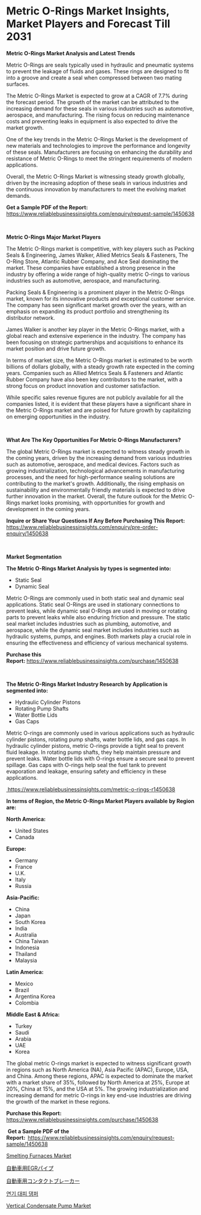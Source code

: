 <p><h1>Metric O-Rings Market Insights, Market Players and Forecast Till 2031</h1></p><p><strong>Metric O-Rings Market Analysis and Latest Trends</strong></p>
<p><p>Metric O-Rings are seals typically used in hydraulic and pneumatic systems to prevent the leakage of fluids and gases. These rings are designed to fit into a groove and create a seal when compressed between two mating surfaces.</p><p>The Metric O-Rings Market is expected to grow at a CAGR of 7.7% during the forecast period. The growth of the market can be attributed to the increasing demand for these seals in various industries such as automotive, aerospace, and manufacturing. The rising focus on reducing maintenance costs and preventing leaks in equipment is also expected to drive the market growth.</p><p>One of the key trends in the Metric O-Rings Market is the development of new materials and technologies to improve the performance and longevity of these seals. Manufacturers are focusing on enhancing the durability and resistance of Metric O-Rings to meet the stringent requirements of modern applications.</p><p>Overall, the Metric O-Rings Market is witnessing steady growth globally, driven by the increasing adoption of these seals in various industries and the continuous innovation by manufacturers to meet the evolving market demands.</p></p>
<p><strong>Get a Sample PDF of the Report:&nbsp;</strong> <a href="https://www.reliablebusinessinsights.com/enquiry/request-sample/1450638">https://www.reliablebusinessinsights.com/enquiry/request-sample/1450638</a></p>
<p>&nbsp;</p>
<p><strong>Metric O-Rings Major Market Players</strong></p>
<p><p>The Metric O-Rings market is competitive, with key players such as Packing Seals & Engineering, James Walker, Allied Metrics Seals & Fasteners, The O-Ring Store, Atlantic Rubber Company, and Ace Seal dominating the market. These companies have established a strong presence in the industry by offering a wide range of high-quality metric O-rings to various industries such as automotive, aerospace, and manufacturing.</p><p>Packing Seals & Engineering is a prominent player in the Metric O-Rings market, known for its innovative products and exceptional customer service. The company has seen significant market growth over the years, with an emphasis on expanding its product portfolio and strengthening its distributor network.</p><p>James Walker is another key player in the Metric O-Rings market, with a global reach and extensive experience in the industry. The company has been focusing on strategic partnerships and acquisitions to enhance its market position and drive future growth.</p><p>In terms of market size, the Metric O-Rings market is estimated to be worth billions of dollars globally, with a steady growth rate expected in the coming years. Companies such as Allied Metrics Seals & Fasteners and Atlantic Rubber Company have also been key contributors to the market, with a strong focus on product innovation and customer satisfaction.</p><p>While specific sales revenue figures are not publicly available for all the companies listed, it is evident that these players have a significant share in the Metric O-Rings market and are poised for future growth by capitalizing on emerging opportunities in the industry.</p></p>
<p>&nbsp;</p>
<p><strong>What Are The Key Opportunities For Metric O-Rings Manufacturers?</strong></p>
<p><p>The global Metric O-Rings market is expected to witness steady growth in the coming years, driven by the increasing demand from various industries such as automotive, aerospace, and medical devices. Factors such as growing industrialization, technological advancements in manufacturing processes, and the need for high-performance sealing solutions are contributing to the market's growth. Additionally, the rising emphasis on sustainability and environmentally friendly materials is expected to drive further innovation in the market. Overall, the future outlook for the Metric O-Rings market looks promising, with opportunities for growth and development in the coming years.</p></p>
<p><strong>Inquire or Share Your Questions If Any Before Purchasing This Report:</strong> <a href="https://www.reliablebusinessinsights.com/enquiry/pre-order-enquiry/1450638">https://www.reliablebusinessinsights.com/enquiry/pre-order-enquiry/1450638</a></p>
<p>&nbsp;</p>
<p><strong>Market Segmentation</strong></p>
<p><strong>The Metric O-Rings Market Analysis by types is segmented into:</strong></p>
<p><ul><li>Static Seal</li><li>Dynamic Seal</li></ul></p>
<p><p>Metric O-Rings are commonly used in both static seal and dynamic seal applications. Static seal O-Rings are used in stationary connections to prevent leaks, while dynamic seal O-Rings are used in moving or rotating parts to prevent leaks while also enduring friction and pressure. The static seal market includes industries such as plumbing, automotive, and aerospace, while the dynamic seal market includes industries such as hydraulic systems, pumps, and engines. Both markets play a crucial role in ensuring the effectiveness and efficiency of various mechanical systems.</p></p>
<p><strong>Purchase this Report:&nbsp;</strong><a href="https://www.reliablebusinessinsights.com/purchase/1450638">https://www.reliablebusinessinsights.com/purchase/1450638</a></p>
<p>&nbsp;</p>
<p><strong>The Metric O-Rings Market Industry Research by Application is segmented into:</strong></p>
<p><ul><li>Hydraulic Cylinder Pistons</li><li>Rotating Pump Shafts</li><li>Water Bottle Lids</li><li>Gas Caps</li></ul></p>
<p><p>Metric O-rings are commonly used in various applications such as hydraulic cylinder pistons, rotating pump shafts, water bottle lids, and gas caps. In hydraulic cylinder pistons, metric O-rings provide a tight seal to prevent fluid leakage. In rotating pump shafts, they help maintain pressure and prevent leaks. Water bottle lids with O-rings ensure a secure seal to prevent spillage. Gas caps with O-rings help seal the fuel tank to prevent evaporation and leakage, ensuring safety and efficiency in these applications.</p></p>
<p><a href="https://www.reliablebusinessinsights.com/metric-o-rings-r1450638">&nbsp;https://www.reliablebusinessinsights.com/metric-o-rings-r1450638</a></p>
<p><strong>In terms of Region, the Metric O-Rings Market Players available by Region are:</strong></p>
<p>
    <p> <strong> North America: </strong>
        <ul>
            <li>United States</li>
            <li>Canada</li>
        </ul>
        </p> 
    <p> <strong> Europe: </strong>
        <ul>
            <li>Germany</li>
            <li>France</li>
            <li>U.K.</li>
            <li>Italy</li>
            <li>Russia</li>
        </ul>
        </p> 
    <p> <strong> Asia-Pacific: </strong>
        <ul>
            <li>China</li>
            <li>Japan</li>
            <li>South Korea</li>
            <li>India</li>
            <li>Australia</li>
            <li>China Taiwan</li>
            <li>Indonesia</li>
            <li>Thailand</li>
            <li>Malaysia</li>
        </ul>
        </p> 
    <p> <strong> Latin America: </strong>
        <ul>
            <li>Mexico</li>
            <li>Brazil</li>
            <li>Argentina Korea</li>
            <li>Colombia</li>
        </ul>
        </p> 
    <p> <strong> Middle East & Africa: </strong>
        <ul>
            <li>Turkey</li>
            <li>Saudi</li>
            <li>Arabia</li>
            <li>UAE</li>
            <li>Korea</li>
        </ul>
    </p>
    </p>
<p><p>The global metric O-rings market is expected to witness significant growth in regions such as North America (NA), Asia Pacific (APAC), Europe, USA, and China. Among these regions, APAC is expected to dominate the market with a market share of 35%, followed by North America at 25%, Europe at 20%, China at 15%, and the USA at 5%. The growing industrialization and increasing demand for metric O-rings in key end-use industries are driving the growth of the market in these regions.</p></p>
<p><strong>Purchase this Report: </strong><a href="https://www.reliablebusinessinsights.com/purchase/1450638">https://www.reliablebusinessinsights.com/purchase/1450638</a></p>
<p>&nbsp;<strong>Get a Sample PDF of the Report:&nbsp;&nbsp;</strong><a href="https://www.reliablebusinessinsights.com/enquiry/request-sample/1450638">https://www.reliablebusinessinsights.com/enquiry/request-sample/1450638</a></p>
<p><strong></strong></p>
<p><p><a href="https://github.com/flwellarose/Market-Research-Report-List-1/blob/main/smelting-furnaces-market.md">Smelting Furnaces Market</a></p><p><a href="https://github.com/EstaSprer20231/Market-Research-Report-List-2/blob/main/1531175162574.md">自動車用EGRパイプ</a></p><p><a href="https://github.com/klon646/Market-Research-Report-List-2/blob/main/1501926162575.md">自動車用コンタクトブレーカー</a></p><p><a href="https://github.com/darrellockm3ytan895656/Market-Research-Report-List-2/blob/main/1923231175029.md">연기 대피 댐퍼</a></p><p><a href="https://github.com/kmtkihkn89/Market-Research-Report-List-1/blob/main/vertical-condensate-pump-market.md">Vertical Condensate Pump Market</a></p></p>